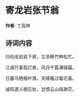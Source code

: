 # 寄龙岩张节翁

**作者**: 丁高林

## 诗词内容

归向龙岩岩下房，又添移竹种松忙。

江湖万事孤灯夜，风月千篇满镜霜。

日暮乌栖梧叶落，天晴雁过菊花香。

诚知道义相忘处，岂恨云山隔渺茫。


